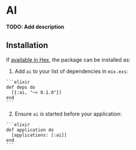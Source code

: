 # AI

**TODO: Add description**

## Installation

If [available in Hex](https://hex.pm/docs/publish), the package can be installed as:

  1. Add `ai` to your list of dependencies in `mix.exs`:

    ```elixir
    def deps do
      [{:ai, "~> 0.1.0"}]
    end
    ```

  2. Ensure `ai` is started before your application:

    ```elixir
    def application do
      [applications: [:ai]]
    end
    ```

